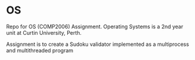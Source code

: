 # OS
Repo for OS (COMP2006) Assignment.
Operating Systems is a 2nd year unit at Curtin University, Perth.

Assignment is to create a Sudoku validator implemented as a multiprocess
and multithreaded program
